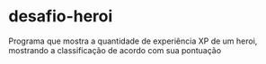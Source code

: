 # desafio-heroi
Programa que mostra a quantidade de experiência XP de um heroi, mostrando a classificação de acordo com sua pontuação
